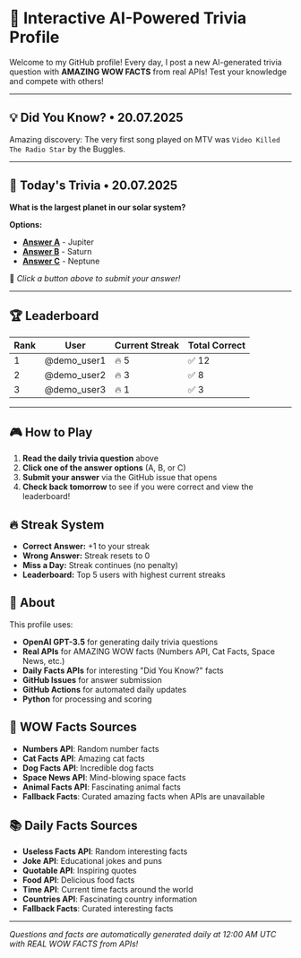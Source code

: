# 🧠 Interactive AI-Powered Trivia Profile

Welcome to my GitHub profile! Every day, I post a new AI-generated trivia question with **AMAZING WOW FACTS** from real APIs! Test your knowledge and compete with others!

---

## 💡 Did You Know? • 20.07.2025

Amazing discovery: The very first song played on MTV was `Video Killed The Radio Star` by the Buggles.

---

## 🎯 Today's Trivia • 20.07.2025

**What is the largest planet in our solar system?**

**Options:**
- **[Answer A](https://github.com/NotTo60/NotTo60/issues/new?title=Trivia+Answer+A&body=Please%20do%20not%20change%20the%20title.%20Just%20click%20%22Submit%20new%20issue%22.%20You%20don%27t%20need%20to%20do%20anything%20else%20%3AD&labels=trivia)** - Jupiter
- **[Answer B](https://github.com/NotTo60/NotTo60/issues/new?title=Trivia+Answer+B&body=Please%20do%20not%20change%20the%20title.%20Just%20click%20%22Submit%20new%20issue%22.%20You%20don%27t%20need%20to%20do%20anything%20else%20%3AD&labels=trivia)** - Saturn
- **[Answer C](https://github.com/NotTo60/NotTo60/issues/new?title=Trivia+Answer+C&body=Please%20do%20not%20change%20the%20title.%20Just%20click%20%22Submit%20new%20issue%22.%20You%20don%27t%20need%20to%20do%20anything%20else%20%3AD&labels=trivia)** - Neptune

📝 *Click a button above to submit your answer!*

---

## 🏆 Leaderboard

| Rank | User | Current Streak | Total Correct |
|------|------|----------------|---------------|
| 1 | @demo_user1 | 🔥 5 | ✅ 12 |
| 2 | @demo_user2 | 🔥 3 | ✅ 8 |
| 3 | @demo_user3 | 🔥 1 | ✅ 3 |

---


## 🎮 How to Play

1. **Read the daily trivia question** above
2. **Click one of the answer options** (A, B, or C)
3. **Submit your answer** via the GitHub issue that opens
4. **Check back tomorrow** to see if you were correct and view the leaderboard!

## 🔥 Streak System

- **Correct Answer:** +1 to your streak
- **Wrong Answer:** Streak resets to 0
- **Miss a Day:** Streak continues (no penalty)
- **Leaderboard:** Top 5 users with highest current streaks

## 🤖 About

This profile uses:
- **OpenAI GPT-3.5** for generating daily trivia questions
- **Real APIs** for AMAZING WOW facts (Numbers API, Cat Facts, Space News, etc.)
- **Daily Facts APIs** for interesting "Did You Know?" facts
- **GitHub Issues** for answer submission
- **GitHub Actions** for automated daily updates
- **Python** for processing and scoring

## 🌟 WOW Facts Sources

- **Numbers API**: Random number facts
- **Cat Facts API**: Amazing cat facts
- **Dog Facts API**: Incredible dog facts  
- **Space News API**: Mind-blowing space facts
- **Animal Facts API**: Fascinating animal facts
- **Fallback Facts**: Curated amazing facts when APIs are unavailable

## 📚 Daily Facts Sources

- **Useless Facts API**: Random interesting facts
- **Joke API**: Educational jokes and puns
- **Quotable API**: Inspiring quotes
- **Food API**: Delicious food facts
- **Time API**: Current time facts around the world
- **Countries API**: Fascinating country information
- **Fallback Facts**: Curated interesting facts

---

*Questions and facts are automatically generated daily at 12:00 AM UTC with REAL WOW FACTS from APIs!*

